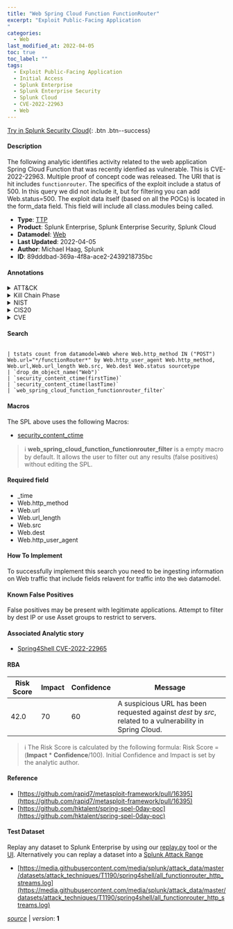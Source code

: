```yaml
---
title: "Web Spring Cloud Function FunctionRouter"
excerpt: "Exploit Public-Facing Application
"
categories:
  - Web
last_modified_at: 2022-04-05
toc: true
toc_label: ""
tags:
  - Exploit Public-Facing Application
  - Initial Access
  - Splunk Enterprise
  - Splunk Enterprise Security
  - Splunk Cloud
  - CVE-2022-22963
  - Web
---
```




[Try in Splunk Security Cloud](https://www.splunk.com/en_us/products/cyber-security.html){: .btn .btn--success}

#### Description

The following analytic identifies activity related to the web application Spring Cloud Function that was recently idenfied as vulnerable. This is CVE-2022-22963. Multiple proof of concept code was released. The URI that is hit includes `functionrouter`. The specifics of the exploit include a status of 500. In this query we did not include it, but for filtering you can add Web.status=500. The exploit data itself (based on all the POCs) is located in the form_data field. This field will include all class.modules being called.

- **Type**: [TTP](https://github.com/splunk/security_content/wiki/Detection-Analytic-Types)
- **Product**: Splunk Enterprise, Splunk Enterprise Security, Splunk Cloud
- **Datamodel**: [Web](https://docs.splunk.com/Documentation/CIM/latest/User/Web)
- **Last Updated**: 2022-04-05
- **Author**: Michael Haag, Splunk
- **ID**: 89dddbad-369a-4f8a-ace2-2439218735bc


#### Annotations

<details>
  <summary>ATT&CK</summary>

<div markdown="1">


| ID             | Technique        |  Tactic             |
| -------------- | ---------------- |-------------------- |
| [T1190](https://attack.mitre.org/techniques/T1190/) | Exploit Public-Facing Application | Initial Access |

</div>
</details>


<details>
  <summary>Kill Chain Phase</summary>

<div markdown="1">

* Exploitation


</div>
</details>


<details>
  <summary>NIST</summary>

<div markdown="1">

* DE.CM



</div>
</details>

<details>
  <summary>CIS20</summary>

<div markdown="1">

* CIS 3
* CIS 5
* CIS 16



</div>
</details>

<details>
  <summary>CVE</summary>

<div markdown="1">
| ID          | Summary | [CVSS](https://nvd.nist.gov/vuln-metrics/cvss) |
| ----------- | ----------- | -------------- |
| [CVE-2022-22963](https://nvd.nist.gov/vuln/detail/CVE-2022-22963) | In Spring Cloud Function versions 3.1.6, 3.2.2 and older unsupported versions, when using routing functionality it is possible for a user to provide a specially crafted SpEL as a routing-expression that may result in remote code execution and access to local resources. | 7.5 |



</div>
</details>

#### Search 

```

| tstats count from datamodel=Web where Web.http_method IN ("POST") Web.url="*/functionRouter*" by Web.http_user_agent Web.http_method, Web.url,Web.url_length Web.src, Web.dest Web.status sourcetype 
| `drop_dm_object_name("Web")` 
| `security_content_ctime(firstTime)` 
| `security_content_ctime(lastTime)` 
| `web_spring_cloud_function_functionrouter_filter`
```

#### Macros
The SPL above uses the following Macros:
* [security_content_ctime](https://github.com/splunk/security_content/blob/develop/macros/security_content_ctime.yml)

> :information_source:
> **web_spring_cloud_function_functionrouter_filter** is a empty macro by default. It allows the user to filter out any results (false positives) without editing the SPL.

#### Required field
* _time
* Web.http_method
* Web.url
* Web.url_length
* Web.src
* Web.dest
* Web.http_user_agent


#### How To Implement
To successfully implement this search you need to be ingesting information on Web traffic that include fields relavent for traffic into the `Web` datamodel.

#### Known False Positives
False positives may be present with legitimate applications. Attempt to filter by dest IP or use Asset groups to restrict to servers.

#### Associated Analytic story
* [Spring4Shell CVE-2022-22965](/stories/spring4shell_cve-2022-22965)




#### RBA

| Risk Score  | Impact      | Confidence   | Message      |
| ----------- | ----------- |--------------|--------------|
| 42.0 | 70 | 60 | A suspicious URL has been requested against $dest$ by $src$, related to a vulnerability in Spring Cloud. |


> :information_source:
> The Risk Score is calculated by the following formula: Risk Score = (**Impact** * **Confidence**/100). Initial Confidence and Impact is set by the analytic author. 

#### Reference

* [https://github.com/rapid7/metasploit-framework/pull/16395](https://github.com/rapid7/metasploit-framework/pull/16395)
* [https://github.com/hktalent/spring-spel-0day-poc](https://github.com/hktalent/spring-spel-0day-poc)



#### Test Dataset
Replay any dataset to Splunk Enterprise by using our [replay.py](https://github.com/splunk/attack_data#using-replaypy) tool or the [UI](https://github.com/splunk/attack_data#using-ui).
Alternatively you can replay a dataset into a [Splunk Attack Range](https://github.com/splunk/attack_range#replay-dumps-into-attack-range-splunk-server)


* [https://media.githubusercontent.com/media/splunk/attack_data/master/datasets/attack_techniques/T1190/spring4shell/all_functionrouter_http_streams.log](https://media.githubusercontent.com/media/splunk/attack_data/master/datasets/attack_techniques/T1190/spring4shell/all_functionrouter_http_streams.log)



[*source*](https://github.com/splunk/security_content/tree/develop/detections/web/web_spring_cloud_function_functionrouter.yml) \| *version*: **1**
